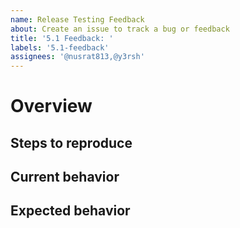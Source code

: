 ```yaml
---
name: Release Testing Feedback
about: Create an issue to track a bug or feedback
title: '5.1 Feedback: '
labels: '5.1-feedback'
assignees: '@nusrat813,@y3rsh'
---
```


# Overview

<!--
Use this section to describe your feedback or issue at a high level.
-->

## Steps to reproduce

<!--
Report all of the steps needed to reproduce the issue or view the feature.  Include details like software version, hardware version, and operating system.

Please include screenshots if possible.
-->

## Current behavior

<!--
Describe how the software currently behaves and how that differs from how you think the software should behave.
-->

## Expected behavior

<!--
Describe how you think the software should behave.
-->
